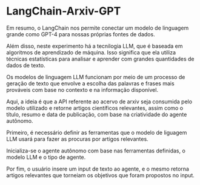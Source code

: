 # LangChain-Arxiv-GPT
Em resumo, o LangChain nos permite conectar um modelo de linguagem grande como GPT-4 para nossas próprias fontes de dados.
 
Além disso, neste experimento há a tecnilogia LLM, que é baseada em algoritmos de aprendizado de máquina. Isso significa que ela utiliza técnicas estatísticas para analisar e aprender com grandes quantidades de dados de texto.

Os modelos de linguagem LLM funcionam por meio de um processo de geração de texto que envolve a escolha das palavras e frases mais prováveis com base no contexto e na informação disponível.

Aqui, a ideia é que a API referente ao acervo de arxiv seja consumida pelo modelo utilizado e retorne artigos científicos relevantes, assim como o título, resumo e data de publicação, com base na criatividade do agente autônomo.

Primeiro, é necessário definir as ferramentas que o modelo de liguagem LLM usará para fazer as procuras por artigos relevantes.


Inicializa-se o agente autônomo com base nas ferramentas definidas, o modelo LLM e o tipo de agente. 

Por fim, o usuário insere um input de texto ao agente, e o mesmo retorna artigos relevantes que torneiam os objetivos que foram propostos no input.
